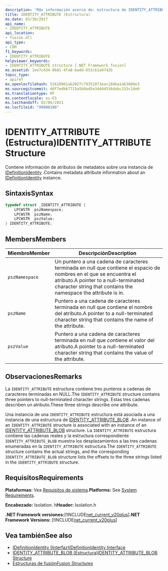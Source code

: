 ```yaml
---
description: 'Más información acerca de: estructura de IDENTITY_ATTRIBUTE'
title: IDENTITY_ATTRIBUTE (Estructura)
ms.date: 03/30/2017
api_name:
- IDENTITY_ATTRIBUTE
api_location:
- fusion.dll
api_type:
- COM
f1_keywords:
- IDENTITY_ATTRIBUTE
helpviewer_keywords:
- IDENTITY_ATTRIBUTE structure [.NET Framework fusion]
ms.assetid: 1ee7c434-9681-4fa8-badd-652cb1a9742b
topic_type:
- apiref
ms.openlocfilehash: 52610961ab202fc79351073eac1846a1a63889e3
ms.sourcegitcommit: ddf7edb67715a5b9a45e3dd44536dabc153c1de0
ms.translationtype: MT
ms.contentlocale: es-ES
ms.lasthandoff: 02/06/2021
ms.locfileid: "99800180"
---
```

# <a name="identity_attribute-structure"></a><span data-ttu-id="b95f9-103">IDENTITY_ATTRIBUTE (Estructura)</span><span class="sxs-lookup"><span data-stu-id="b95f9-103">IDENTITY_ATTRIBUTE Structure</span></span>

<span data-ttu-id="b95f9-104">Contiene información de atributos de metadatos sobre una instancia de [IDefinitionIdentity](idefinitionidentity-interface.md) .</span><span class="sxs-lookup"><span data-stu-id="b95f9-104">Contains metadata attribute information about an [IDefinitionIdentity](idefinitionidentity-interface.md) instance.</span></span>  
  
## <a name="syntax"></a><span data-ttu-id="b95f9-105">Sintaxis</span><span class="sxs-lookup"><span data-stu-id="b95f9-105">Syntax</span></span>  
  
```cpp  
typedef struct _IDENTITY_ATTRIBUTE {  
    LPCWSTR  pszNamespace;  
    LPCWSTR  pszName;  
    LPCWSTR  pszValue;  
} IDENTITY_ATTRIBUTE;  
```  
  
## <a name="members"></a><span data-ttu-id="b95f9-106">Members</span><span class="sxs-lookup"><span data-stu-id="b95f9-106">Members</span></span>  
  
|<span data-ttu-id="b95f9-107">Miembro</span><span class="sxs-lookup"><span data-stu-id="b95f9-107">Member</span></span>|<span data-ttu-id="b95f9-108">Descripción</span><span class="sxs-lookup"><span data-stu-id="b95f9-108">Description</span></span>|  
|------------|-----------------|  
|`pszNamespace`|<span data-ttu-id="b95f9-109">Un puntero a una cadena de caracteres terminada en null que contiene el espacio de nombres en el que se encuentra el atributo.</span><span class="sxs-lookup"><span data-stu-id="b95f9-109">A pointer to a null-terminated character string that contains the namespace the attribute is in.</span></span>|  
|`pszName`|<span data-ttu-id="b95f9-110">Puntero a una cadena de caracteres terminada en null que contiene el nombre del atributo.</span><span class="sxs-lookup"><span data-stu-id="b95f9-110">A pointer to a null-terminated character string that contains the name of the attribute.</span></span>|  
|`pszValue`|<span data-ttu-id="b95f9-111">Puntero a una cadena de caracteres terminada en null que contiene el valor del atributo.</span><span class="sxs-lookup"><span data-stu-id="b95f9-111">A pointer to a null-terminated character string that contains the value of the attribute.</span></span>|  
  
## <a name="remarks"></a><span data-ttu-id="b95f9-112">Observaciones</span><span class="sxs-lookup"><span data-stu-id="b95f9-112">Remarks</span></span>  

 <span data-ttu-id="b95f9-113">La `IDENTITY_ATTRIBUTE` estructura contiene tres punteros a cadenas de caracteres terminadas en NULL.</span><span class="sxs-lookup"><span data-stu-id="b95f9-113">The `IDENTITY_ATTRIBUTE` structure contains three pointers to null-terminated character strings.</span></span> <span data-ttu-id="b95f9-114">Estas tres cadenas describen un atributo.</span><span class="sxs-lookup"><span data-stu-id="b95f9-114">These three strings describe one attribute.</span></span>  
  
 <span data-ttu-id="b95f9-115">Una instancia de una `IDENTITY_ATTRIBUTE` estructura está asociada a una instancia de una estructura de [IDENTITY_ATTRIBUTE_BLOB](identity-attribute-blob-structure.md) .</span><span class="sxs-lookup"><span data-stu-id="b95f9-115">An instance of an `IDENTITY_ATTRIBUTE` structure is associated with an instance of an [IDENTITY_ATTRIBUTE_BLOB](identity-attribute-blob-structure.md) structure.</span></span> <span data-ttu-id="b95f9-116">La `IDENTITY_ATTRIBUTE` estructura contiene las cadenas reales y la estructura correspondiente `IDENTITY_ATTRIBUTE_BLOB` muestra los desplazamientos a las tres cadenas enumeradas en la `IDENTITY_ATTRIBUTE` estructura.</span><span class="sxs-lookup"><span data-stu-id="b95f9-116">The `IDENTITY_ATTRIBUTE` structure contains the actual strings, and the corresponding `IDENTITY_ATTRIBUTE_BLOB` structure lists the offsets to the three strings listed in the `IDENTITY_ATTRIBUTE` structure.</span></span>  
  
## <a name="requirements"></a><span data-ttu-id="b95f9-117">Requisitos</span><span class="sxs-lookup"><span data-stu-id="b95f9-117">Requirements</span></span>  

 <span data-ttu-id="b95f9-118">**Plataformas:** Vea [Requisitos de sistema](../../get-started/system-requirements.md).</span><span class="sxs-lookup"><span data-stu-id="b95f9-118">**Platforms:** See [System Requirements](../../get-started/system-requirements.md).</span></span>  
  
 <span data-ttu-id="b95f9-119">**Encabezado:** Isolation. h</span><span class="sxs-lookup"><span data-stu-id="b95f9-119">**Header:** Isolation.h</span></span>  
  
 <span data-ttu-id="b95f9-120">**.NET Framework versiones:**[!INCLUDE[net_current_v20plus](../../../../includes/net-current-v20plus-md.md)]</span><span class="sxs-lookup"><span data-stu-id="b95f9-120">**.NET Framework Versions:** [!INCLUDE[net_current_v20plus](../../../../includes/net-current-v20plus-md.md)]</span></span>  
  
## <a name="see-also"></a><span data-ttu-id="b95f9-121">Vea también</span><span class="sxs-lookup"><span data-stu-id="b95f9-121">See also</span></span>

- [<span data-ttu-id="b95f9-122">IDefinitionIdentity (Interfaz)</span><span class="sxs-lookup"><span data-stu-id="b95f9-122">IDefinitionIdentity Interface</span></span>](idefinitionidentity-interface.md)
- [<span data-ttu-id="b95f9-123">IDENTITY_ATTRIBUTE_BLOB (Estructura)</span><span class="sxs-lookup"><span data-stu-id="b95f9-123">IDENTITY_ATTRIBUTE_BLOB Structure</span></span>](identity-attribute-blob-structure.md)
- [<span data-ttu-id="b95f9-124">Estructuras de fusión</span><span class="sxs-lookup"><span data-stu-id="b95f9-124">Fusion Structures</span></span>](fusion-structures.md)
